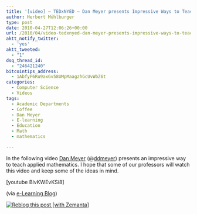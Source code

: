 ```yaml
---
title: '[video] – TEDxNYED – Dan Meyer presents Impressive Ways to Teach Mathematics'
author: Herbert Mühlburger
type: post
date: 2010-04-27T12:06:26+00:00
url: /2010/04/video-tedxnyed-dan-meyer-presents-impressive-ways-to-teach-mathematics/
aktt_notify_twitter:
  - 'yes'
aktt_tweeted:
  - "1"
dsq_thread_id:
  - "246421240"
bitcointips_address:
  - 1AbfyF6Ru9axGv58UMpMaagzhGcUvWbZ6t
categories:
  - Computer Science
  - Videos
tags:
  - Academic Departments
  - Coffee
  - Dan Meyer
  - E-learning
  - Education
  - Math
  - mathematics

---
```

In the following video [Dan Meyer][1] (@[ddmeyer][2]) presents an impressive way to teach applied mathematics. I hope that some of our professors will watch this video and keep some of the ideas in mind.

[youtube BlvKWEvKSi8]

(via <a title="e-Learning Blog" href="http://elearningblog.tugraz.at/" target="_blank">e-Learning Blog</a>)

<div class="zemanta-pixie">
  <a class="zemanta-pixie-a" title="Reblog this post [with Zemanta]" href="http://reblog.zemanta.com/zemified/21877be5-0a56-4397-a10c-efaffd99aa3a/"><img class="zemanta-pixie-img" src="http://img.zemanta.com/reblog_e.png?x-id=21877be5-0a56-4397-a10c-efaffd99aa3a" alt="Reblog this post [with Zemanta]" /></a><span class="zem-script more-related pretty-attribution"></span>
</div>

 [1]: http://blog.mrmeyer.com "Dan Meyer"
 [2]: http://twitter.com/ddmeyer "Dan Meyer"